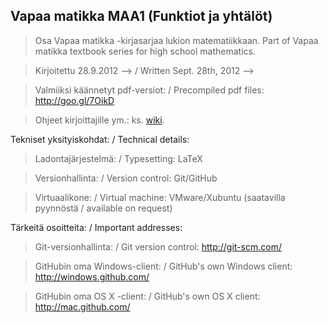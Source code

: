 ## Vapaa matikka MAA1 (Funktiot ja yhtälöt)

> Osa Vapaa matikka -kirjasarjaa lukion matematiikkaan. Part of Vapaa matikka textbook series for high school mathematics.

> Kirjoitettu 28.9.2012 --> / Written Sept. 28th, 2012 -->

> Valmiiksi käännetyt pdf-versiot: / Precompiled pdf files: http://goo.gl/7OikD

> Ohjeet kirjoittajille ym.: ks. [wiki](https://github.com/avoimet-oppimateriaalit-ry/vapaa-matikka/wiki).

Tekniset yksityiskohdat: / Technical details:
> Ladontajärjestelmä: / Typesetting: LaTeX

> Versionhallinta: / Version control: Git/GitHub

> Virtuaalikone: / Virtual machine: VMware/Xubuntu (saatavilla pyynnöstä / available on request)

Tärkeitä osoitteita: / Important addresses:
> Git-versionhallinta: / Git version control: http://git-scm.com/

> GitHubin oma Windows-client: / GitHub's own Windows client: http://windows.github.com/

> GitHubin oma OS X -client: / GitHub's own OS X client: http://mac.github.com/
